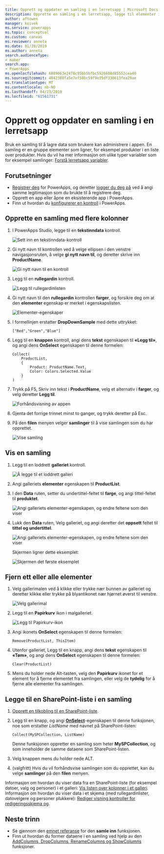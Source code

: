 ```yaml
---
title: Opprett og oppdater en samling i en lerretsapp | Microsoft Docs
description: Opprette en samling i en lerretsapp, legge til elementer i samlingen, og Fjern ett eller alle elementer fra den
author: aftowen
manager: kvivek
ms.service: powerapps
ms.topic: conceptual
ms.custom: canvas
ms.reviewer: anneta
ms.date: 01/28/2019
ms.author: anneta
search.audienceType:
- maker
search.app:
- PowerApps
ms.openlocfilehash: 6089063e2478c95bb5bfbc5926608d85552cea40
ms.sourcegitcommit: 4042388fa5e7ef50bc59f9e35df330613fea29ae
ms.translationtype: MT
ms.contentlocale: nb-NO
ms.lasthandoff: 04/23/2019
ms.locfileid: "61561731"
---
```

# <a name="create-and-update-a-collection-in-a-canvas-app"></a>Opprett og oppdater en samling i en lerretsapp

Bruk en samling til å lagre data som brukere kan administrere i appen. En samling er en gruppe elementer som ligner, for eksempel produkter i en liste over produkter. Hvis du vil ha mer informasjon om ulike typer variabler som for eksempel samlinger: [Forstå lerretsapp variabler](working-with-variables.md).

## <a name="prerequisites"></a>Forutsetninger

- [Registrer deg](../signup-for-powerapps.md) for PowerApps, og deretter [logger du deg på](https://web.powerapps.com?utm_source=padocs&utm_medium=linkinadoc&utm_campaign=referralsfromdoc) ved å angi samme legitimasjon som du brukte til å registrere deg.
- Opprett en app eller åpne en eksisterende app i PowerApps.
- Finn ut hvordan du [konfigurerer en kontroll](add-configure-controls.md) i PowerApps.

## <a name="create-a-multicolumn-collection"></a>Opprette en samling med flere kolonner

1. I PowerApps Studio, legge til en **tekstinndata** kontroll.

    ![Sett inn en tekstinndata-kontroll](./media/create-update-collection/add-textbox.png)

1. Gi nytt navn til kontrollen ved å velge ellipsen i den venstre navigasjonsruten, å velge **gi nytt navn til**, og deretter skrive inn **ProductName**.

    ![Gi nytt navn til en kontroll](./media/create-update-collection/rename-textbox.png)

1. Legg til en **rullegardin** kontroll.

    ![Legg til rullegardinlisten](./media/create-update-collection/add-dropdown.png)

1. Gi nytt navn til den **rullegardin** kontrollen **farger**, og forsikre deg om at den **elementer** egenskap er merket i egenskapslisten.

    ![Elementer-egenskaper](./media/create-update-collection/items-property.png)

1. I formellinjen erstatter **DropDownSample** med dette uttrykket:

    `["Red","Green","Blue"]`

1. Legg til en **knappen** kontroll, angi dens **tekst** egenskapen til **«Legg til»**, og angi dens **OnSelect** egenskapen til denne formelen:

    ```powerapps-dot
    Collect(
        ProductList,
        {
            Product: ProductName.Text,
            Color: Colors.Selected.Value
        }
    )
    ```

1. Trykk på F5, Skriv inn tekst i **ProductName**, velg et alternativ i **farger**, og velg deretter **Legg til**.

    ![Forhåndsvisning av appen](./media/create-update-collection/preview-add.png)

1. Gjenta det forrige trinnet minst to ganger, og trykk deretter på Esc.

1. På den **filen** menyen velger **samlinger** til å vise samlingen som du har opprettet.

    ![Vise samling](./media/create-update-collection/show-collection.png)

## <a name="show-a-collection"></a>Vis en samling

1. Legg til en loddrett **galleriet** kontroll.

    ![Å legge til et loddrett galleri](./media/create-update-collection/add-gallery.png)

1. Angi galleriets **elementer** egenskapen til **ProductList**.

1. I den **Data** ruten, setter du undertittel-feltet til **farge**, og angi tittel-feltet til **produktet**.

    ![Angi galleriets elementer-egenskapen, og endre feltene som den viser](./media/create-update-collection/configure-gallery.png)

1. Lukk den **Data** ruten, Velg galleriet, og angi deretter det **oppsett** feltet til **tittel og undertittel**.

    ![Angi galleriets elementer-egenskapen, og endre feltene som den viser](./media/create-update-collection/change-layout.png)

    Skjermen ligner dette eksemplet:

    ![Skjermen det første eksemplet](./media/create-update-collection/screen-example1.png)

## <a name="remove-one-or-all-items"></a>Fjern ett eller alle elementer

1. Velg gallerimalen ved å klikke eller trykke nær bunnen av galleriet og deretter klikke eller trykke på blyantikonet nær hjørnet øverst til venstre.

    ![Velg gallerimal](./media/create-update-collection/select-template.png)

1. Legg til en **Papirkurv** ikon i malgalleriet.

    ![Legg til Papirkurv-ikon](./media/create-update-collection/trash-icon.png)

1. Angi ikonets **OnSelect** egenskapen til denne formelen:

    `Remove(ProductList, ThisItem)`

1. Utenfor galleriet, Legg til en knapp, angi dens **tekst** egenskapen til **«Tøm»**, og angi dens **OnSelect** egenskapen til denne formelen:

    `Clear(ProductList)`

1. Mens du holder nede Alt-tasten, velg den **Papirkurv** ikonet for et element for å fjerne elementet fra samlingen, eller velg de **tydelig** for å fjerne alle elementer fra samlingen.

## <a name="put-a-sharepoint-list-into-a-collection"></a>Legge til en SharePoint-liste i en samling

1. [Opprett en tilkobling til en SharePoint-liste](connections/connection-sharepoint-online.md#create-a-connection).

1. Legg til en knapp, og angi **[OnSelect](controls/properties-core.md)**-egenskapen til denne funksjonen, noe som erstatter *ListName* med navnet på SharePoint-listen:<br>

    `Collect(MySPCollection, ListName)`

    Denne funksjonen oppretter en samling som heter **MySPCollection**, og som inneholder de samme dataene som SharePoint-listen.

1. Velg knappen mens du holder nede ALT.

1. (valgfritt) Hvis du vil forhåndsvise samlingen som du opprettet, kan du velge **samlinger** på den **filen** menyen.

Informasjon om hvordan du viser data fra en SharePoint-liste (for eksempel datoer, valg og personer) i et galleri: [Vis listen over kolonner i et galleri](connections/connection-sharepoint-online.md#show-list-columns-in-a-gallery). Informasjon om hvordan du viser data i et skjema (med rullegardinlister, datovelgere og personer plukkere): [Rediger visning kontroller for redigeringsskjema og](controls/control-form-detail.md).

## <a name="next-steps"></a>Neste trinn

- Se gjennom den [emnet referanse](functions/function-clear-collect-clearcollect.md) for den **samle inn** funksjonen.
- Finn ut hvordan du former dataene i en samling ved hjelp av den [AddColumns, DropColumns, RenameColumns og ShowColumns](functions/function-table-shaping.md) funksjoner.
